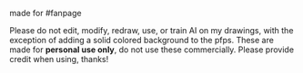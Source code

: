 made for #fanpage

Please do not edit, modify, redraw, use, or train AI on my drawings, with the exception of adding a solid colored background to the pfps.
These are made for **personal use only**, do not use these commercially. 
Please provide credit when using, thanks!
